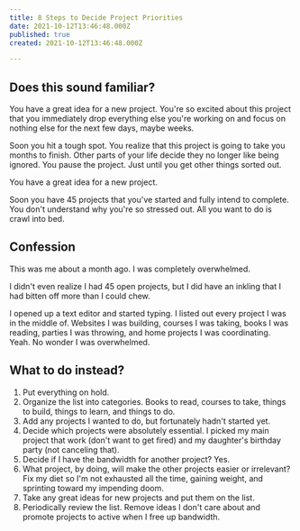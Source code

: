 ```yaml
---
title: 8 Steps to Decide Project Priorities
date: 2021-10-12T13:46:48.000Z
published: true
created: 2021-10-12T13:46:48.000Z

---
```


## Does this sound familiar? 

You have a great idea for a new project. You're so excited about this project that you immediately drop everything else you're working on and focus on nothing else for the next few days, maybe weeks.

Soon you hit a tough spot. You realize that this project is going to take you months to finish. Other parts of your life decide they no longer like being ignored. You pause the project. Just until you get other things sorted out.

You have a great idea for a new project.

Soon you have 45 projects that you've started and fully intend to complete. You don't understand why you're so stressed out. All you want to do is crawl into bed.

## Confession

This was me about a month ago. I was completely overwhelmed.

I didn't even realize I had 45 open projects, but I did have an inkling that I had bitten off more than I could chew.

I opened up a text editor and started typing. I listed out every project I was in the middle of. Websites I was building, courses I was taking, books I was reading, parties I was throwing, and home projects I was coordinating. Yeah. No wonder I was overwhelmed.

## What to do instead?

1. Put everything on hold.
2. Organize the list into categories. Books to read, courses to take, things to build, things to learn, and things to do.
3. Add any projects I wanted to do, but fortunately hadn't started yet.
4. Decide which projects were absolutely essential. I picked my main project that work (don't want to get fired) and my daughter's birthday party (not canceling that).
5. Decide if I have the bandwidth for another project? Yes.
6. What project, by doing, will make the other projects easier or irrelevant? Fix my diet so I'm not exhausted all the time, gaining weight, and sprinting toward my impending doom.
7. Take any great ideas for new projects and put them on the list.
8. Periodically review the list. Remove ideas I don't care about and promote projects to active when I free up bandwidth.

